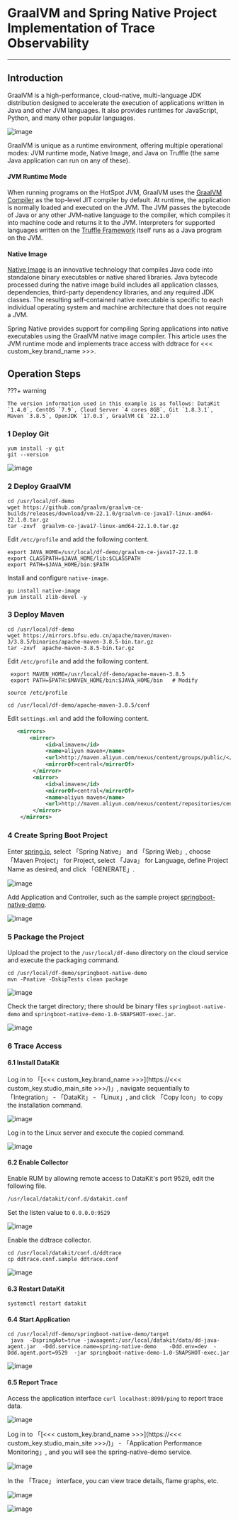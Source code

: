 # GraalVM and Spring Native Project Implementation of Trace Observability

---

## Introduction

GraalVM is a high-performance, cloud-native, multi-language JDK distribution designed to accelerate the execution of applications written in Java and other JVM languages. It also provides runtimes for JavaScript, Python, and many other popular languages.

![image](../images/spring-native/1.png)

GraalVM is unique as a runtime environment, offering multiple operational modes: JVM runtime mode, Native Image, and Java on Truffle (the same Java application can run on any of these).

#### JVM Runtime Mode

When running programs on the HotSpot JVM, GraalVM uses the [GraalVM Compiler](https://www.graalvm.org/22.1/reference-manual/java/compiler/) as the top-level JIT compiler by default. At runtime, the application is normally loaded and executed on the JVM. The JVM passes the bytecode of Java or any other JVM-native language to the compiler, which compiles it into machine code and returns it to the JVM. Interpreters for supported languages written on the [Truffle Framework](https://www.graalvm.org/22.1/graalvm-as-a-platform/language-implementation-framework/) itself runs as a Java program on the JVM.

#### Native Image

[Native Image](https://www.graalvm.org/22.1/reference-manual/native-image/) is an innovative technology that compiles Java code into standalone binary executables or native shared libraries. Java bytecode processed during the native image build includes all application classes, dependencies, third-party dependency libraries, and any required JDK classes. The resulting self-contained native executable is specific to each individual operating system and machine architecture that does not require a JVM.

Spring Native provides support for compiling Spring applications into native executables using the GraalVM native image compiler. This article uses the JVM runtime mode and implements trace access with ddtrace for <<< custom_key.brand_name >>>.

## Operation Steps

???+ warning

    The version information used in this example is as follows: DataKit `1.4.0`, CentOS `7.9`, Cloud Server `4 cores 8GB`, Git `1.8.3.1`, Maven `3.8.5`, OpenJDK `17.0.3`, GraalVM CE `22.1.0`
### 1 Deploy Git

```shell
yum install -y git
git --version
```

![image](../images/spring-native/2.png)

### 2 Deploy GraalVM

```shell
cd /usr/local/df-demo
wget https://github.com/graalvm/graalvm-ce-builds/releases/download/vm-22.1.0/graalvm-ce-java17-linux-amd64-22.1.0.tar.gz
tar -zxvf  graalvm-ce-java17-linux-amd64-22.1.0.tar.gz
```

Edit `/etc/profile` and add the following content.

```shell
export JAVA_HOME=/usr/local/df-demo/graalvm-ce-java17-22.1.0
export CLASSPATH=$JAVA_HOME/lib:$CLASSPATH
export PATH=$JAVA_HOME/bin:$PATH
```

Install and configure `native-image`.

```shell
gu install native-image
yum install zlib-devel -y
```

### 3 Deploy Maven

```shell
cd /usr/local/df-demo
wget https://mirrors.bfsu.edu.cn/apache/maven/maven-3/3.8.5/binaries/apache-maven-3.8.5-bin.tar.gz
tar -zxvf  apache-maven-3.8.5-bin.tar.gz
```

Edit `/etc/profile` and add the following content.

```shell
 export MAVEN_HOME=/usr/local/df-demo/apache-maven-3.8.5
 export PATH=$PATH:$MAVEN_HOME/bin:$JAVA_HOME/bin   # Modify
```

```shell
source /etc/profile
```

```shell
cd /usr/local/df-demo/apache-maven-3.8.5/conf
```

Edit `settings.xml` and add the following content.

```xml
   <mirrors>
       <mirror>
            <id>alimaven</id>
            <name>aliyun maven</name>
            <url>http://maven.aliyun.com/nexus/content/groups/public/</url>
            <mirrorOf>central</mirrorOf>
        </mirror>
        <mirror>
            <id>alimaven</id>
            <mirrorOf>central</mirrorOf>
            <name>aliyun maven</name>
            <url>http://maven.aliyun.com/nexus/content/repositories/central/</url>
        </mirror>
    </mirrors>
```

### 4 Create Spring Boot Project

Enter [spring.io](https://start.spring.io/), select 「Spring Native」 and 「Spring Web」, choose 「Maven Project」 for Project, select 「Java」 for Language, define Project Name as desired, and click 「GENERATE」.

![image](../images/spring-native/3.png)

Add Application and Controller, such as the sample project [springboot-native-demo](https://github.com/stevenliu2020/springboot-native-demo).

![image](../images/spring-native/4.png)

### 5 Package the Project

Upload the project to the `/usr/local/df-demo` directory on the cloud service and execute the packaging command.

```shell
cd /usr/local/df-demo/springboot-native-demo
mvn -Pnative -DskipTests clean package
```

![image](../images/spring-native/5.png)

Check the target directory; there should be binary files `springboot-native-demo` and `springboot-native-demo-1.0-SNAPSHOT-exec.jar`.

![image](../images/spring-native/6.png)

### 6 Trace Access

#### 6.1 Install DataKit

Log in to 「[<<< custom_key.brand_name >>>](https://<<< custom_key.studio_main_site >>>/)」, navigate sequentially to 「Integration」 - 「DataKit」 - 「Linux」, and click 「Copy Icon」 to copy the installation command.

![image](../images/spring-native/7.png)

Log in to the Linux server and execute the copied command.

![image](../images/spring-native/8.png)

#### 6.2 Enable Collector

Enable RUM by allowing remote access to DataKit's port 9529, edit the following file.

```bash
/usr/local/datakit/conf.d/datakit.conf
```

Set the listen value to `0.0.0.0:9529`

![image](../images/spring-native/9.png)

Enable the ddtrace collector.

```shell
cd /usr/local/datakit/conf.d/ddtrace
cp ddtrace.conf.sample ddtrace.conf
```

![image](../images/spring-native/10.png)

#### 6.3 Restart DataKit

```shell
systemctl restart datakit
```

#### 6.4 Start Application

```shell
cd /usr/local/df-demo/springboot-native-demo/target
 java  -DspringAot=true -javaagent:/usr/local/datakit/data/dd-java-agent.jar  -Ddd.service.name=spring-native-demo    -Ddd.env=dev  -Ddd.agent.port=9529  -jar springboot-native-demo-1.0-SNAPSHOT-exec.jar
```

![image](../images/spring-native/11.png)

#### 6.5 Report Trace

Access the application interface `curl localhost:8090/ping` to report trace data.

![image](../images/spring-native/12.png)

Log in to 「[<<< custom_key.brand_name >>>](https://<<< custom_key.studio_main_site >>>/)」 - 「Application Performance Monitoring」, and you will see the spring-native-demo service.

![image](../images/spring-native/13.png)

In the 「Trace」 interface, you can view trace details, flame graphs, etc.

![image](../images/spring-native/14.png)

![image](../images/spring-native/15.png)